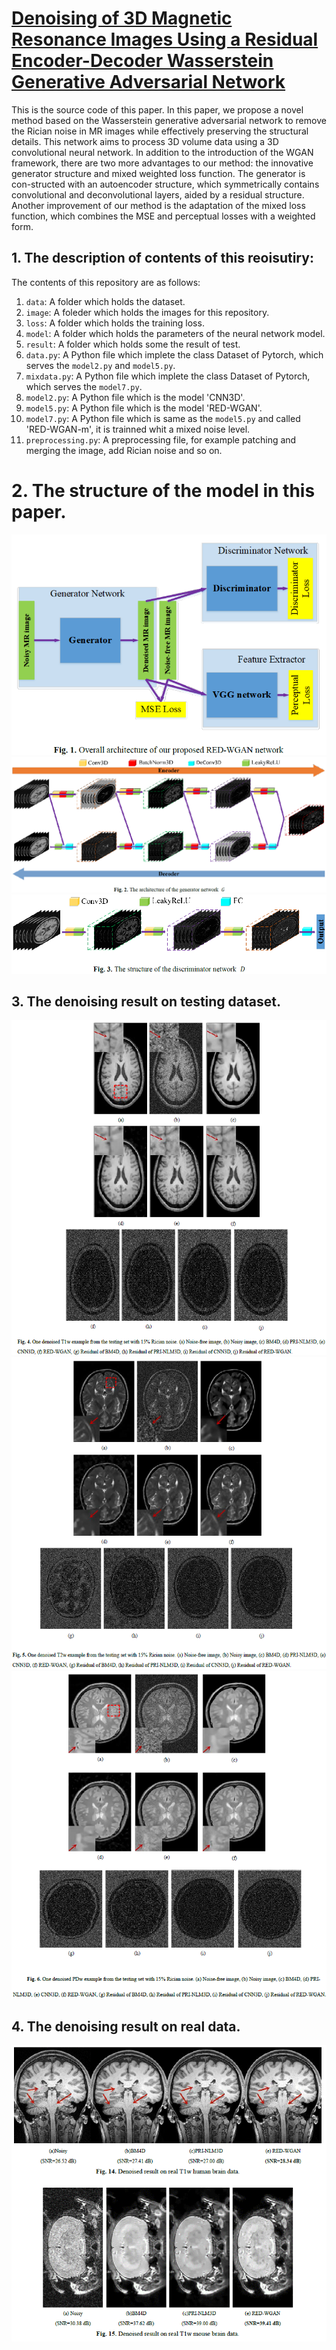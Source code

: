 # [Denoising of 3D Magnetic Resonance Images Using a Residual Encoder-Decoder Wasserstein Generative Adversarial Network](https://arxiv.org/abs/1808.03941)

This is the source code of this paper. In this paper, we propose a novel method based on the Wasserstein generative adversarial network to remove the Rician noise in MR images while effectively preserving the structural details. This network aims to process 3D volume data using a 3D convolutional neural network. In addition to the introduction of the WGAN framework, there are two more advantages to our method: the innovative generator structure and mixed weighted loss function. The generator is con-structed with an autoencoder structure, which symmetrically contains convolutional and deconvolutional layers, aided by a residual structure. Another improvement of our method is the adaptation of the mixed loss function, which combines the MSE and perceptual losses with a weighted form.

## 1. The description of contents of this reoisutiry:

The contents of this repository are  as follows:
1. `data`: A folder which holds the dataset.
2. `image`: A foleder which holds the images for this repository.
3. `loss`: A folder which holds the training loss.
4. `model`: A folder which holds the parameters of the neural network model.
5. `result`: A folder which holds some the result of test.
6. `data.py`: A Python file which implete the class Dataset of Pytorch, which serves the `model2.py` and `model5.py`.
7. `mixdata.py`: A Python file which implete the class Dataset of Pytorch, which serves the `model7.py`.
8. `model2.py`: A Python file which is the model 'CNN3D'.
9.  `model5.py`: A Python file which is the model 'RED-WGAN'.
10. `model7.py`: A Python file which is same as the `model5.py` and called 'RED-WGAN-m', it is trainned whit a mixed noise level.
11. `preprocessing.py`: A preprocessing file, for example patching and merging the image, add Rician noise and so on.

# 2. The structure of the model in this paper.
![Figure1](images/figure1.png)
![Figure2](images/Figure2.png)
![Figure3](images/Figure3.png)

## 3. The denoising result on testing dataset.
![Figure4](images/figure4.png)
![Figure5](images/figure5.png)
![Figure6](images/figure6.png)

## 4. The denoising result on real data.
![Figure7](images/figure7.png)